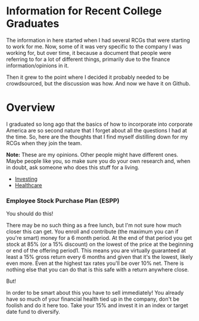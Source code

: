 # Information for Recent College Graduates

The information in here started when I had several RCGs that were starting to work for me.  Now, some of it was very specific to the company I was working for, but over time, it because a document that people were referring to for a lot of different things, primarily due to the finance information/opinions in it.

Then it grew to the point where I decided it probably needed to be crowdsourced, but the discussion was how.  And now we have it on Github.

# Overview
I graduated so long ago that the basics of how to incorporate into corporate America are so second nature that I forget about all the questions I had at the time.  So, here are the thoughts that I find myself distilling down for my RCGs when they join the team.

**Note:** These are my opinions.  Other people might have different ones.  Maybe people like you, so make sure you do your own research and, when in doubt, ask someone who does this stuff for a living.

* [Investing](https://github.com/jotpowers/College-Grads/blob/master/investing.md)
* [Healthcare](healthcare.md)


### Employee Stock Purchase Plan (ESPP)
You should do this!

There may be no such thing as a free lunch, but I'm not sure how much closer this can get.  You enroll and contribute (the maximum you can if you're smart) money for a 6 month period.  At the end of that period you get stock at 85% (or a 15% discount) on the lowest of the price at the beginning or end of the offering period1.   This means you are virtually guaranteed at least a 15% gross return every 6 months and given that it's the lowest, likely even more.  Even at the highest tax rates you'll be over 10% net.  There is nothing else that you can do that is this safe with a return anywhere close.

But!

In order to be smart about this you have to sell immediately!  You already have so much of your financial health tied up in the company, don't be foolish and do it here too.  Take your 15% and invest it in an index or target date fund to diversify.  
